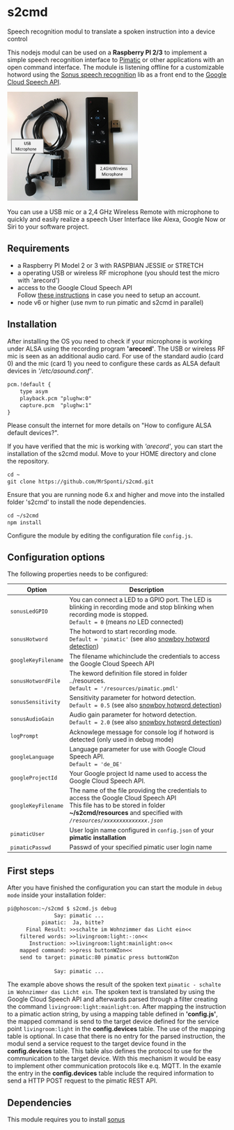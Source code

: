 # s2cmd
Speech recognition modul to translate a spoken instruction into a device control

This nodejs modul can be used on a **Raspberry PI 2/3**  to implement a simple speech recognition interface to [Pimatic](https://pimatic.org) or other applications with an open command interface. The module is listening offline for a customizable hotword using the [Sonus speech recognition](https://github.com/evancohen/sonus) lib as a front end to the [Google Cloud Speech API](https://cloud.google.com/speech-to-text).

<img src="https://github.com/MrSponti/s2cmd/blob/master/Microphone.png" width="300" height="250">

You can use a USB mic or a 2,4 GHz Wireless Remote with microphone to quickly and easily realize a speech User Interface like Alexa, Google Now or Siri to your software project.

## Requirements
- a Raspberry PI Model 2 or 3 with RASPBIAN JESSIE or STRETCH
- a operating USB or wireless RF microphone (you should test the micro with 'arecord')
- access to the Google Cloud Speech API<br>   Follow [these instructions](https://cloud.google.com/speech/docs/getting-started) in case you need to setup an account.
- node v6 or higher  (use nvm to run pimatic and s2cmd in parallel)

## Installation
After installing the OS you need to check if your microphone is working under ALSA using the recording program **'arecord'**. The USB or wireless RF mic is seen as an additional audio card. For use of the standard audio (card 0) and the mic (card 1) you need to configure these cards as ALSA default devices in *'/etc/asound.conf'*. 

```
pcm.!default {
    type asym
    playback.pcm "plughw:0"
    capture.pcm  "plughw:1"
}
```
Please consult the internet for more details on "How to configure ALSA default devices?".

If you have verified that the mic is working with *'arecord'*, you can start the installation of the s2cmd modul. Move to your HOME directory and clone the repository.
```
cd ~
git clone https://github.com/MrSponti/s2cmd.git
```

Ensure that you are running node 6.x and higher and move into the installed folder 's2cmd' to install the node dependencies.
```
cd ~/s2cmd
npm install
```

Configure the module by editing the configuration file `config.js`.

## Configuration options

The following properties needs to be configured:

|Option|Description|
|---|---|
|``sonusLedGPIO``|You can connect a LED to a GPIO port. The LED is blinking in recording mode and stop blinking when recording mode is stopped.<br>`Default = 0`  (means *no* LED connected) |
|``sonusHotword``| The hotword to start recording mode.<br>`Default = 'pimatic'` (see also [snowboy hotword detection](https://github.com/Kitt-AI/snowboy))|
|``googleKeyFilename``|The filename whichinclude the credentials to access the Google Cloud Speech API|
|``sonusHotwordFile``|The keword definition file stored in folder ../resources.<br>`Default = '/resources/pimatic.pmdl'`|
|``sonusSensitivity``|Sensitivity parameter for hotword detection.<br>`Default = 0.5`  (see also [snowboy hotword detection](https://github.com/Kitt-AI/snowboy))|
|``sonusAudioGain``|Audio gain parameter for hotword detection.<br>`Default = 2.0`  (see also [snowboy hotword detection](https://github.com/Kitt-AI/snowboy))|
|``logPrompt``|Acknowlege message for console log if hotword is detected (only used in debug mode)|
|``googleLanguage``|Language parameter for use with Google Cloud Speech API.<br>`Default = 'de_DE'`|
|``googleProjectId``| Your Google project Id name used to access the Google Cloud Speech API.|
|``googleKeyFilename``|The name of the file providing the credentials to access the Google Cloud Speech API<br>This file has to be stored in folder  **~/s2cmd/resources** and specified with *`/resources/xxxxxxxxxxxxxx.json`*|
|``pimaticUser``|User login name configured in ``config.json`` of your **pimatic installation**|
|``pimaticPasswd``|Passwd of your specified pimatic user login name|

## First steps
After you have finished the configuration you can start the module in ``debug mode`` inside your installation folder:
```
pi@phoscon:~/s2cmd $ s2cmd.js debug
               Say: pimatic ...
           pimatic:  Ja, bitte?
      Final Result: >>schalte im Wohnzimmer das Licht ein<<
    filtered words: >>livingroom:light:-:on<<
       Instruction: >>livingroom:light:mainlight:on<<
    mapped command: >>press buttonWZon<<
    send to target: pimatic:80 pimatic press buttonWZon
               
               Say: pimatic ...
```
The example above shows the result of the spoken text `pimatic - schalte im Wohnzimmer das Licht ein`. The spoken text is translated by using the Google Cloud Speech API and afterwards parsed through a filter creating the command `livingroom:light:mainlight:on`. After mapping the instruction to a pimatic action string, by using a mapping table defined in **'config.js'**,  the mapped command is send to the target device defined for the service point `livingroom:light` in the **config.devices** table. The use of the mapping table is optional. In case that there is no entry for the parsed instruction, the modul send a service request to the target device found in the **config.devices** table. This table also defines the protocol to use for the communication to the target device. With this mechanism it would be easy to implement other communication protocols like e.q. MQTT. In the examle the entry in the **config.devices** table include the required information to send a HTTP POST request to the pimatic REST API.

## Dependencies

This module requires you to install
 [sonus](https://github.com/evancohen/sonus) 
